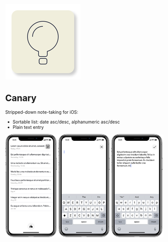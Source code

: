 ![logo](https://raw.githubusercontent.com/alexmcmillan1/Canary/master/Images/icon_small2.png)

# Canary

Stripped-down note-taking for iOS:

* Sortable list: date asc/desc, alphanumeric asc/desc
* Plain text entry

![screenshots](https://raw.githubusercontent.com/alexmcmillan1/Canary/master/Images/screenshots@2x.png)
